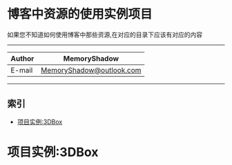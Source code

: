 博客中资源的使用实例项目
============================================
如果您不知道如何使用博客中那些资源,在对应的目录下应该有对应的内容

****
|Author|MemoryShadow|
|---|---
|E-mail|MemoryShadow@outlook.com

****
## 索引
* [项目实例:3DBox](#项目实例:3DBox)

# 项目实例:3DBox
